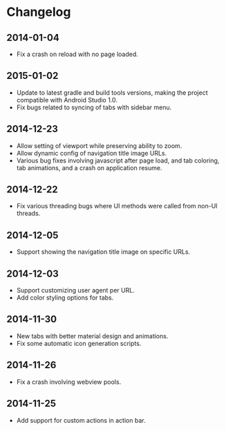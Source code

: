 # Changelog

## 2014-01-04

- Fix a crash on reload with no page loaded.

## 2015-01-02

- Update to latest gradle and build tools versions, making the project compatible with Android Studio 1.0.
- Fix bugs related to syncing of tabs with sidebar menu.

## 2014-12-23

- Allow setting of viewport while preserving ability to zoom.
- Allow dynamic config of navigation title image URLs.
- Various bug fixes involving javascript after page load, and tab coloring, tab animations, and a crash on application resume.

## 2014-12-22

- Fix various threading bugs where UI methods were called from non-UI threads.

## 2014-12-05

- Support showing the navigation title image on specific URLs.

## 2014-12-03

- Support customizing user agent per URL.
- Add color styling options for tabs.

## 2014-11-30

- New tabs with better material design and animations.
- Fix some automatic icon generation scripts.

## 2014-11-26

- Fix a crash involving webview pools.

## 2014-11-25

- Add support for custom actions in action bar.
